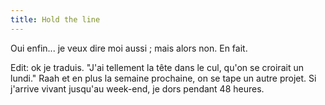 ```yaml
---
title: Hold the line
---
```


Oui enfin... je veux dire moi aussi ; mais alors non. En fait.

Edit: ok je traduis. "J'ai tellement la tête dans le cul, qu'on se croirait un
lundi." Raah et en plus la semaine prochaine, on se tape un autre projet. Si
j'arrive vivant jusqu'au week-end, je dors pendant 48 heures.

